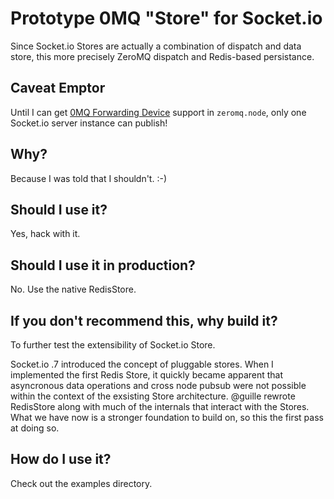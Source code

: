 Prototype 0MQ "Store" for Socket.io
=====================================

Since Socket.io Stores are actually a combination of dispatch and data store, this more precisely ZeroMQ dispatch and Redis-based persistance.

Caveat Emptor
--------

Until I can get [0MQ Forwarding Device](http://api.zeromq.org/2-1:zmq-device) support in `zeromq.node`, only one Socket.io server instance can publish!

Why?
--------

Because I was told that I shouldn't. :-)

Should I use it?
--------

Yes, hack with it.

Should I use it in production?
--------

No. Use the native RedisStore.

If you don't recommend this, why build it?
--------

To further test the extensibility of Socket.io Store.

Socket.io .7 introduced the concept of pluggable stores. When I implemented the first Redis Store, it quickly became apparent that asyncronous data operations and cross node pubsub were not possible within the context of the exsisting Store architecture. @guille rewrote RedisStore along with much of the internals that interact with the Stores. What we have now is a stronger foundation to build on, so this the first pass at doing so.


How do I use it?
--------

Check out the examples directory.
